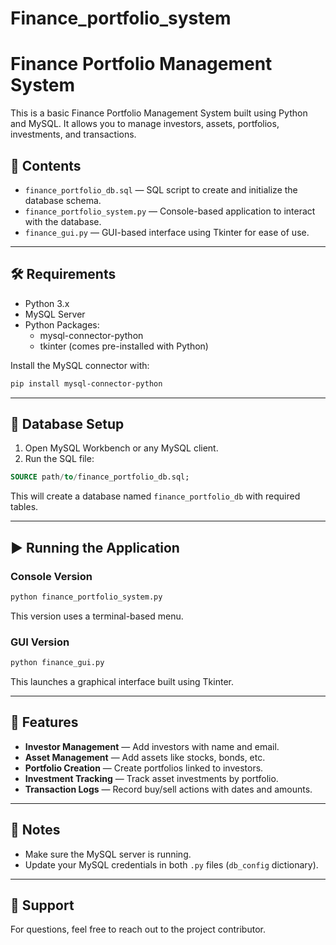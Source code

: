 # Finance_portfolio_system

# Finance Portfolio Management System

This is a basic Finance Portfolio Management System built using Python and MySQL. It allows you to manage investors, assets, portfolios, investments, and transactions.

## 📁 Contents

- `finance_portfolio_db.sql` — SQL script to create and initialize the database schema.
- `finance_portfolio_system.py` — Console-based application to interact with the database.
- `finance_gui.py` — GUI-based interface using Tkinter for ease of use.

---

## 🛠 Requirements

- Python 3.x
- MySQL Server
- Python Packages:
  - mysql-connector-python
  - tkinter (comes pre-installed with Python)

Install the MySQL connector with:

```bash
pip install mysql-connector-python
```

---

## 🧱 Database Setup

1. Open MySQL Workbench or any MySQL client.
2. Run the SQL file:

```sql
SOURCE path/to/finance_portfolio_db.sql;
```

This will create a database named `finance_portfolio_db` with required tables.

---

## ▶ Running the Application

### Console Version

```bash
python finance_portfolio_system.py
```

This version uses a terminal-based menu.

### GUI Version

```bash
python finance_gui.py
```

This launches a graphical interface built using Tkinter.

---

## 🧩 Features

- **Investor Management** — Add investors with name and email.
- **Asset Management** — Add assets like stocks, bonds, etc.
- **Portfolio Creation** — Create portfolios linked to investors.
- **Investment Tracking** — Track asset investments by portfolio.
- **Transaction Logs** — Record buy/sell actions with dates and amounts.

---

## 📝 Notes

- Make sure the MySQL server is running.
- Update your MySQL credentials in both `.py` files (`db_config` dictionary).

---

## 📧 Support

For questions, feel free to reach out to the project contributor.



